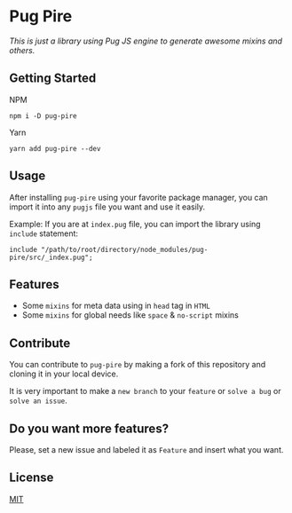 # Pug Pire

*This is just a library using Pug JS engine to generate awesome mixins and others.*

## Getting Started
NPM
```
npm i -D pug-pire
```

Yarn

```
yarn add pug-pire --dev
```

## Usage
After installing `pug-pire` using your favorite package manager, you can import it into any `pugjs` file you want and use it easily.

Example:
If you are at `index.pug` file, you can import the library using `include` statement:
```
include "/path/to/root/directory/node_modules/pug-pire/src/_index.pug";
```

## Features

* Some `mixins` for meta data using in `head` tag in `HTML`
* Some `mixins` for global needs like `space` & `no-script` mixins

## Contribute
You can contribute to `pug-pire` by making a fork of this repository and cloning it in your local device.

It is very important to make a `new branch` to your `feature` or `solve a bug` or `solve an issue`.

## Do you want more features?
Please, set a new issue and labeled it as `Feature` and insert what you want.

## License
[MIT](https://github.com/ZexLabs/pug-pire/blob/master/LICENSE.md)
